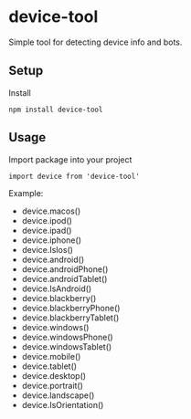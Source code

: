 device-tool
========
Simple tool for detecting device info and bots.


## Setup

Install
```
npm install device-tool
```

## Usage
Import package into your project
```
import device from 'device-tool'
```

Example:
- device.macos()
- device.ipod()
- device.ipad()
- device.iphone()
- device.IsIos()
- device.android()
- device.androidPhone()
- device.androidTablet()
- device.IsAndroid()
- device.blackberry()
- device.blackberryPhone()
- device.blackberryTablet()
- device.windows()
- device.windowsPhone()
- device.windowsTablet()
- device.mobile()
- device.tablet()
- device.desktop()
- device.portrait()
- device.landscape()
- device.IsOrientation()
